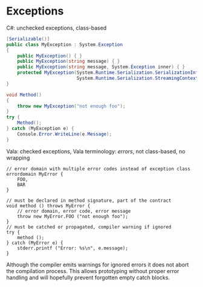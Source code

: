 # Exceptions

C#: unchecked exceptions, class-based

```csharp
[Serializable()]
public class MyException : System.Exception
{
    public MyException() { }
    public MyException(string message) { }
    public MyException(string message, System.Exception inner) { }
    protected MyException(System.Runtime.Serialization.SerializationInfo info,
                          System.Runtime.Serialization.StreamingContext context) { }
}

void Method()
{
    throw new MyException("not enough foo");
}
try {
    Method();
} catch (MyException e) {
    Console.Error.WriteLine(e.Message);
}
```

Vala: checked exceptions, Vala terminology: _errors_, not
class-based, no wrapping

```vala
// error domain with multiple error codes instead of exception class
errordomain MyError {
    FOO,
    BAR
}

// must be declared in method signature, part of the contract
void method () throws MyError {
    // error domain, error code, error message
    throw new MyError.FOO ("not enough foo");
}
// must be catched or propagated, compiler warning if ignored
try {
    method ();
} catch (MyError e) {
    stderr.printf ("Error: %s\n", e.message);
}
```

Although the compiler emits warnings for ignored errors it does not
abort the compilation process. This allows prototyping without proper
error handling and will hopefully prevent forgotten empty catch blocks.
